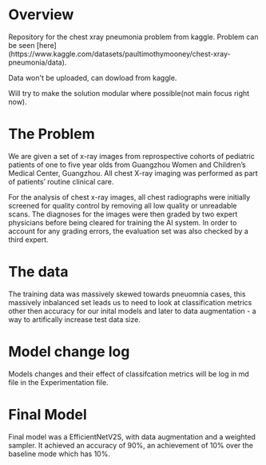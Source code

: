 # Overview
<span>
Repository for the chest xray pneumonia problem from kaggle. Problem can be seen [here](https://www.kaggle.com/datasets/paultimothymooney/chest-xray-pneumonia/data).


Data won't be uploaded, can dowload from kaggle.

Will try to make the solution modular where possible(not main focus right now).

</span>

# The Problem

We are given a set of x-ray images from reprospective cohorts of pediatric patients of one to five year olds  from Guangzhou Women and Children’s Medical Center, Guangzhou. All chest X-ray imaging was performed as part of patients’ routine clinical care.

For the analysis of chest x-ray images, all chest radiographs were initially screened for quality control by removing all low quality or unreadable scans. The diagnoses for the images were then graded by two expert physicians before being cleared for training the AI system. In order to account for any grading errors, the evaluation set was also checked by a third expert.

# The data

The training data was massively skewed towards pneuomnia cases, this massively inbalanced set leads us to need to look at classification metrics other then accuracy for our inital models and later to data augmentation - a way to artifically increase test data size.

# Model change log

Models changes and their effect of classifcation metrics will be log in md file in the Experimentation file.

# Final Model
Final model was a EfficientNetV2S, with data augmentation and a weighted sampler. It achieved an accuracy of 90%, an achievement of 10% over the baseline mode which has 10%.